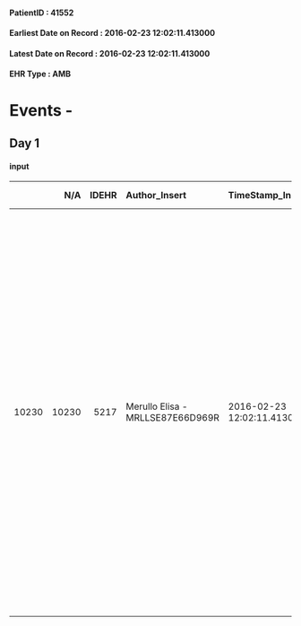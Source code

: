 
#### PatientID : 41552
#### Earliest Date on Record : 2016-02-23 12:02:11.413000
#### Latest Date on Record : 2016-02-23 12:02:11.413000
#### EHR Type : AMB

# Events - 

## Day 1

#### input
|       |    N/A |   IDEHR | Author_Insert                    | TimeStamp_Insert           | EHRType   |   PatientID |   IDDigitalSignDocument | persone_vicine   |   Unnamed: 0_x.1 |   IDANAMNESI_SOCIALE | Patient   | FamigliaAltro   | Paziente_T   | FamigliaAltro_T   |   Non_Rilevabile_x.1 | Note_Non_Rilevabile_x.1   | opt_Problemi   | Note_I                                                                                                                                                                                      | ds_note_timori                                                                           | chk_contr_sintomi   | opt_paziente_a   | opt_famiglia_a   | opt_adeguatezza   | opt_paziente_solo   | ds_note_con                                                                                                                                                                                                                                                                                                                                                                                                                | opt_presente_assente   | Presenza_minori   | Caregiver_principale   | opt_capacita         | ds_familiari_coinv   | opt_necessario   | opt_presente   | opt_risorse_ec   | opt_paziente_psi   | opt_Ins_vol   | ds_note_prio                                                                                                                 | opt_paziente_ad   | opt_caregiver_ad   | opt_esenzione   | opt_inv_civile   |   invalidita_perc |   ds_codice_es | Needs     | Domestic partnership         | Fragility                    | opt_disponibilita_f   | opt_indennita_acc   | opt_legge   | opt_famiglia_psi   | opt_disponibilit_paz   |
|------:|-------:|--------:|:---------------------------------|:---------------------------|:----------|------------:|------------------------:|:-----------------|-----------------:|---------------------:|:----------|:----------------|:-------------|:------------------|---------------------:|:--------------------------|:---------------|:--------------------------------------------------------------------------------------------------------------------------------------------------------------------------------------------|:-----------------------------------------------------------------------------------------|:--------------------|:-----------------|:-----------------|:------------------|:--------------------|:---------------------------------------------------------------------------------------------------------------------------------------------------------------------------------------------------------------------------------------------------------------------------------------------------------------------------------------------------------------------------------------------------------------------------|:-----------------------|:------------------|:-----------------------|:---------------------|:---------------------|:-----------------|:---------------|:-----------------|:-------------------|:--------------|:-----------------------------------------------------------------------------------------------------------------------------|:------------------|:-------------------|:----------------|:-----------------|------------------:|---------------:|:----------|:-----------------------------|:-----------------------------|:----------------------|:--------------------|:------------|:-------------------|:-----------------------|
| 10230 |  10230 |    5217 | Merullo Elisa - MRLLSE87E66D969R | 2016-02-23 12:02:11.413000 | AMB       |       41552 |                  282986 | N/A              |             2607 |                 1710 | Si#1      | Si#1            | No#0         | Si#1              |                    0 | NR                        | Si#1           | Il pz non sa della prognosi infausta, √® stato informato della diagnosi. Il figlio Rinaldo √® informato di tutto e ha informato la famiglia compresa la mamma della situazione del paziente | Il figlio vorrebbe il controllo dei sintomi. Teme molto per la tenuta emotiva del mamma. | controllo sintomi#0 | Indefinite#2     | Congruenti#1     | Si#1              | No#0                | Il pz vive con la coniuge di 78 anni e il figlio Stefano, nato da un precedente matrimonio della coniuge. Presenti altri figli: il figlio Rinaldo (che il figlio legittimo del pz) che vive vicino, il figlio Mauro (nato dal precedente matrimonio della coniuge) che vive a Milano ed √® disponibile; presente un altro figlio Danilo che sembrerebbe essersi allontanato dalla famiglia da un punto di vista affettivo. | Presente#1             | No#0              | spouse                 | Non incrementabile#2 | sons                 | Si#1             | No#0           | Adeguate#1       | No#0               | Si#1          | Il bisogno espresso √® a livello clinico assistenziale. Spiegato il senso della nostra assistenza ed il setting domiciliare. | Parziale#1        | Totale#2           | Si#1            | Si#1             |               100 |             48 | Clinici#0 | Coniuge/Convivente#0;Figli#2 | sovraccarico assistenziale#4 | Da verificare#2       | No#0                | No#0        | S√¨#1              | Da verificare#2        |


